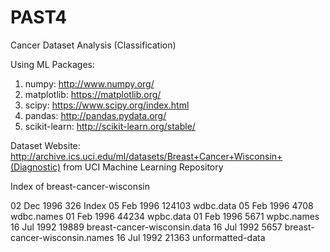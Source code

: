 # PAST4
Cancer Dataset Analysis (Classification)

Using ML Packages:
1. numpy: http://www.numpy.org/
2. matplotlib: https://matplotlib.org/
3. scipy: https://www.scipy.org/index.html
4. pandas: http://pandas.pydata.org/
5. scikit-learn: http://scikit-learn.org/stable/

Dataset Website: http://archive.ics.uci.edu/ml/datasets/Breast+Cancer+Wisconsin+(Diagnostic)
from UCI Machine Learning Repository

Index of breast-cancer-wisconsin

02 Dec 1996      326 Index
05 Feb 1996   124103 wdbc.data
05 Feb 1996     4708 wdbc.names
01 Feb 1996    44234 wpbc.data
01 Feb 1996     5671 wpbc.names
16 Jul 1992    19889 breast-cancer-wisconsin.data
16 Jul 1992     5657 breast-cancer-wisconsin.names
16 Jul 1992    21363 unformatted-data

